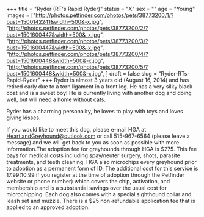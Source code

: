 +++
title = "Ryder (RT's Rapid Ryder)"
status = "X"
sex = ""
age = "Young"
images = ["http://photos.petfinder.com/photos/pets/38773200/1/?bust=1500142241&width=500&-x.jpg",
"http://photos.petfinder.com/photos/pets/38773200/2/?bust=1501600447&width=500&-x.jpg",
"http://photos.petfinder.com/photos/pets/38773200/3/?bust=1501600447&width=500&-x.jpg",
"http://photos.petfinder.com/photos/pets/38773200/4/?bust=1501600448&width=500&-x.jpg",
"http://photos.petfinder.com/photos/pets/38773200/5/?bust=1501600448&width=500&-x.jpg",
]
draft = false
slug = "Ryder-RTs-Rapid-Ryder"
+++
Ryder is almost 3 years old (August 16, 2014) and has retired early due to a torn ligament in a front leg. He has a very silky black coat and is a sweet boy! He is currently living with another dog and doing well, but will need a home without cats.

Ryder has a charming personality, he loves to play with toys and loves giving kisses. 

If you would like to meet this dog, please e-mail HGA at HeartlandGreyhound@outlook.com or call 515-967-6564 (please leave a message) and we will get back to you as soon as possible with more information.The adoption fee for greyhounds through HGA is $275. This fee pays for medical costs including spay/neuter surgery, shots, parasite treatments, and teeth cleaning. HGA also microchips every greyhound prior to adoption as a permanent form of ID. The additional cost for this service is $17.99 ($10.99 if you register at the time of adoption through the Petfinder website or phone number) which covers the chip, activation, and membership and is a substantial savings over the usual cost for microchipping. Each dog also comes with a special sighthound collar and leash set and muzzle. There is a $25 non-refundable application fee that is applied to an approved adoption.
